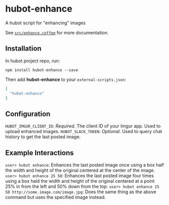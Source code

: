 # hubot-enhance

A hubot script for "enhancing" images

See [`src/enhance.coffee`](src/enhance.coffee) for more documentation.

## Installation

In hubot project repo, run:

`npm install hubot-enhance --save`

Then add **hubot-enhance** to your `external-scripts.json`:

```json
[
  "hubot-enhance"
]
```

## Configuration

`HUBOT_IMGUR_CLIENT_ID`: *Required*. The client ID of your Imgur app. Used to upload enhanced images.
`HUBOT_SLACK_TOKEN`: *Optional*. Used to query chat history to get the last posted image.

## Example Interactions

`user> hubot enhance`: Enhances the last posted image once using a box half the width and height of the original centered at the center of the image.
`user> hubot enhance 25 50`: Enhances the last posted image four times using a box hald the width and height of the original centered at a point 25% in from the left and 50% down from the top.
`user> hubot enhance 25 50 http://some.image.com/image.jpg`: Does the same thing as the above command but uses the specified image instead.
